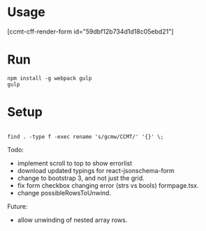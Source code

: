 # Usage
[ccmt-cff-render-form id="59dbf12b734d1d18c05ebd21"]


# Run
```npm install
npm install -g webpack gulp
gulp
```
# Setup
```cd "/mnt/c/Users/arama/Documents/My Web Sites/WordPress/wp-content/plugins/CFF"

find . -type f -exec rename 's/gcmw/CCMT/' '{}' \;
```

Todo:
- implement scroll to top to show errorlist
- download updated typings for react-jsonschema-form
- change to bootstrap 3, and not just the grid.
- fix form checkbox changing error (strs vs bools) formpage.tsx.
- change possibleRowsToUnwind.

Future:
- allow unwinding of nested array rows.